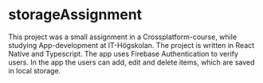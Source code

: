# storageAssignment
This project was a small assignment in a Crossplatform-course, while studying App-development at IT-Högskolan. The project is written in React Native and Typescript.
The app uses Firebase Authentication to verify users. In the app the users can add, edit and delete items, which are saved in local storage.
